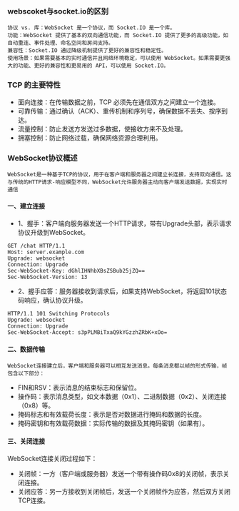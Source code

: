 ### webscoket与socket.io的区别
```
协议 vs. 库：WebSocket 是一个协议，而 Socket.IO 是一个库。
功能：WebSocket 提供了基本的双向通信功能，而 Socket.IO 提供了更多的高级功能，如自动重连、事件处理、命名空间和房间支持。
兼容性：Socket.IO 通过降级机制提供了更好的兼容性和稳定性。
使用场景：如果需要基本的实时通信并且网络环境稳定，可以使用 WebSocket。如果需要更强大的功能、更好的兼容性和更易用的 API，可以使用 Socket.IO。 
```


### TCP 的主要特性
* 面向连接：在传输数据之前，TCP 必须先在通信双方之间建立一个连接。
* 可靠传输：通过确认（ACK）、重传机制和序列号，确保数据不丢失、按序到达。
* 流量控制：防止发送方发送过多数据，使接收方来不及处理。
* 拥塞控制：防止网络过载，确保网络资源合理利用。



### WebSocket协议概述
```
WebSocket是一种基于TCP的协议，用于在客户端和服务器之间建立长连接，支持双向通信。这与传统的HTTP请求-响应模型不同，WebSocket允许服务器主动向客户端发送数据，实现实时通信
```
#### 一、建立连接
* 1、握手：客户端向服务器发送一个HTTP请求，带有Upgrade头部，表示请求协议升级到WebSocket。
```
GET /chat HTTP/1.1
Host: server.example.com
Upgrade: websocket
Connection: Upgrade
Sec-WebSocket-Key: dGhlIHNhbXBsZSBub25jZQ==
Sec-WebSocket-Version: 13
```
* 2、握手应答：服务器接收到请求后，如果支持WebSocket，将返回101状态码响应，确认协议升级。
```
HTTP/1.1 101 Switching Protocols
Upgrade: websocket
Connection: Upgrade
Sec-WebSocket-Accept: s3pPLMBiTxaQ9kYGzzhZRbK+xOo=
```
#### 二、数据传输
```
WebSocket连接建立后，客户端和服务器可以相互发送消息。每条消息都以帧的形式传输，帧包含以下部分：
```
* FIN和RSV：表示消息的结束标志和保留位。
* 操作码：表示消息类型，如文本数据（0x1）、二进制数据（0x2）、关闭连接（0x8）等。
* 掩码标志和有效载荷长度：表示是否对数据进行掩码和数据的长度。
* 掩码密钥和有效载荷数据：实际传输的数据及其掩码密钥（如果有）。

#### 三、关闭连接
WebSocket连接关闭过程如下：
* 关闭帧：一方（客户端或服务器）发送一个带有操作码0x8的关闭帧，表示关闭连接。
* 关闭应答：另一方接收到关闭帧后，发送一个关闭帧作为应答，然后双方关闭TCP连接。
